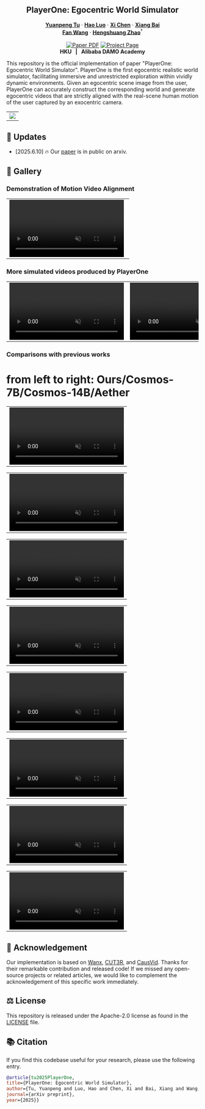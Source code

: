 
<p align="center">

  <h2 align="center">PlayerOne: Egocentric World Simulator</h2>
  <p align="center">
    <a href=""><strong>Yuanpeng Tu</strong></a>
    ·
    <a href="https://scholar.google.com/citations?user=7QvWnzMAAAAJ&hl=zh-CN"><strong>Hao Luo</strong></a>
    ·
    <a href="https://xavierchen34.github.io/"><strong>Xi Chen</strong></a>
    ·
    <a href="https://scholar.google.com/citations?user=UeltiQ4AAAAJ&hl=en"><strong>Xiang Bai</strong></a>
    <br>
    <a href="https://scholar.google.com/citations?user=WCRGTHsAAAAJ&hl=en"><strong>Fan Wang</strong></a>
    ·
    <a href="https://hszhao.github.io/"><strong>Hengshuang Zhao</strong></a><sup>†</sup>
    <br>
    <br>
        <a href="https://arxiv.org/abs/2410.10306"><img src='https://img.shields.io/badge/arXiv-PlayerOne-red' alt='Paper PDF'></a>
        <a href='https://playerone-hku.github.io/'><img src='https://img.shields.io/badge/Project_Page-PlayerOne-blue' alt='Project Page'></a>
        <!-- <a href='https://mp.weixin.qq.com/s/vDR4kPLqnCUwfPiBNKKV9A'><img src='https://badges.aleen42.com/src/wechat.svg'></a> -->
        <!-- <a href='https://huggingface.co/Shuaishuai0219/Animate-X'><img src='https://img.shields.io/badge/%F0%9F%A4%97%20HuggingFace-Model-yellow'></a> -->
    <br>
    <b></a>HKU &nbsp; | &nbsp; </a> Alibaba DAMO Academy</b>
    <br>
  </p>
</p>

This repository is the official implementation of paper "PlayerOne: Egocentric World Simulator". PlayerOne is the first egocentric realistic world simulator, facilitating immersive and unrestricted exploration within vividly dynamic environments. Given an egocentric scene image from the user, PlayerOne can accurately construct the corresponding world and generate egocentric videos that are strictly aligned with the real-scene human motion of the user captured by an exocentric camera. 
  <table align="center">
    <tr>
    <td>
      <img src="/assets/teaser.png">
    </td>
    </tr>
  </table>


## &#x1F4CC; Updates
* [2025.6.10] 🔥 Our [paper](https://arxiv.org/abs/2410.10306) is in public on arxiv.






## &#x1F304; Gallery
### Demonstration of Motion Video Alignment 
<table class="center">
<tr>
    <td width=98% style="border: none">
        <video controls loop src="/assets/MotionVideoAlign.mp4" muted="false"></video>
    </td>
</tr>
</table>


### More simulated videos produced by PlayerOne
<table class="center">
<tr>
    <td width=50% style="border: none">
        <video controls loop src="/assets/example1.mp4" muted="false"></video>
    </td>
        <td width=50% style="border: none">
        <video controls loop src="/assets/Moreexample.mp4" muted="false"></video>
    </td>
</tr>
</table>




### Comparisons with previous works

# from left to right: Ours/Cosmos-7B/Cosmos-14B/Aether

<table class="center">
<tr>
    <td width=100% style="border: none">
        <video controls loop src="https://github.com/user-attachments/assets/2cfccc9b-7dc1-43f5-8c1f-fa092edfb41c" muted="false"></video>
    </td>
</tr>
</table>
<table class="center">
<tr>
    <td width=100% style="border: none">
        <video controls loop src="https://github.com/user-attachments/assets/db675e43-9ffb-4fd9-851f-fee8a9cef009" muted="false"></video>
    </td>
</tr>
</table>
<table class="center">
<tr>
    <td width=100% style="border: none">
        <video controls loop src="https://github.com/user-attachments/assets/7ed03650-82be-4446-a633-cab9420d4945" muted="false"></video>
    </td>
</tr>
</table>
<table class="center">
<tr>
    <td width=100% style="border: none">
        <video controls loop src="https://github.com/user-attachments/assets/2caaa386-4bea-45ad-b0c5-c58903bdec22" muted="false"></video>
    </td>
</tr>
</table>
<table class="center">
<tr>
    <td width=100% style="border: none">
        <video controls loop src="https://github.com/user-attachments/assets/e1c83885-fcec-4c08-925b-2597bda57400" muted="false"></video>
    </td>
</tr>
</table>
<table class="center">
<tr>
    <td width=100% style="border: none">
        <video controls loop src="https://github.com/user-attachments/assets/c7e74d9f-1d6e-4346-b096-19161c619d46" muted="false"></video>
    </td>
</tr>
</table>
<table class="center">
<tr>
    <td width=100% style="border: none">
        <video controls loop src="https://github.com/user-attachments/assets/a41c39fc-f62d-4f13-9e33-2af91a90821b" muted="false"></video>
    </td>
</tr>
</table>

<table class="center">
<tr>
    <td width=100% style="border: none">
        <video controls loop src="https://github.com/user-attachments/assets/ea06e798-98d3-4a51-8f42-e8cf6d94c54e" muted="false"></video>
    </td>
</tr>
</table>


## &#x1F4E7; Acknowledgement
Our implementation is based on [Wanx](https://github.com/modelscope/DiffSynth-Studio), [CUT3R](https://github.com/CUT3R/CUT3R), and [CausVid](https://github.com/tianweiy/CausVid). Thanks for their remarkable contribution and released code! If we missed any open-source projects or related articles, we would like to complement the acknowledgement of this specific work immediately.

## &#x2696; License
This repository is released under the Apache-2.0 license as found in the [LICENSE](LICENSE) file.

## &#x1F4DA; Citation
If you find this codebase useful for your research, please use the following entry.
```BibTeX
@article{tu2025PlayerOne,
title={PlayerOne: Egocentric World Simulator},
author={Tu, Yuanpeng and Luo, Hao and Chen, Xi and Bai, Xiang and Wang, Fan and Zhao, Hengshuang},
journal={arXiv preprint},
year={2025}}
        

```
